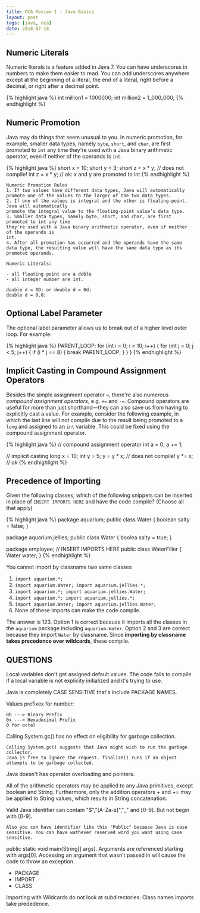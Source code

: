 ```yaml
---
title: OCA Review 1 - Java Basics
layout: post
tags: [java, oca]
date: 2018-07-18
---
```


## Numeric Literals

Numeric literals is a feature added in Java 7. You can have underscores in
numbers to make them easier to read. You can add underscores anywhere except at
the beginning of a literal, the end of a literal, right before a decimal, or
right after a decimal point.

{% highlight java %}
int million1 = 1000000;
int million2 = 1_000_000;
{% endhighlight %}

## Numeric Promotion

Java may do things that seem unusual to you. In numeric promotion, for example,
smaller data types, namely `byte`, `short`, and `char`, are first promoted to
`int` any time they're used with a Java binary arithmetic operator, even if
neither of the operands is `int`.

{% highlight java %}
short x = 10;
short y = 3;
short z = x * y;  // does not compile!
int z = x * y;    // ok: x and y are promoted to int
{% endhighlight %}

	Numeric Promotion Rules
	1. If two values have different data types, Java will automatically promote one of the values to the larger of the two data types.
	2. If one of the values is integral and the other is floating-point, Java will automatically
	promote the integral value to the floating-point value’s data type.
	3. Smaller data types, namely byte, short, and char, are first promoted to int any time
	they’re used with a Java binary arithmetic operator, even if neither of the operands is
	int.
	4. After all promotion has occurred and the operands have the same data type, the resulting value will have the same data type as its promoted operands.

	Numeric Literals:

	- all floating point are a doble	
	- all integer number are int.

	double d = 0D; or double d = 0d; 
	double d = 0.0;

## Optional Label Parameter

The optional label parameter allows us to break out of a higher level outer
loop. For example:

{% highlight java %}
PARENT_LOOP: for (int i = 0; i < 10; i++) {
  for (int j = 0; j < 5; j++) {
    if (i * j == 8) {
      break PARENT_LOOP;
    }
  }
}
{% endhighlight %}

## Implicit Casting in Compound Assignment Operators

Besides the simple assignment operator `=`, there're also numerous _compound
assignment operators_, e.g. `+=` and `-=`. Compound operators are useful for
more than just shorthand—they can also save us from having to explicitly cast a
value. For example, consider the following example, in which the last line will
not compile due to the result being promoted to a `long` and assigned to an
`int` variable. This could be fixed using the compound assignment operator.

{% highlight java %}
// compound assignment operator
int a = 0;
a += 1;

// implicit casting
long x = 10;
int y = 5;
y = y * x; // does not compile!
y *= x;    // ok
{% endhighlight %}

## Precedence of Importing

Given the following classes, which of the following snippets can be inserted in
place of `INSERT IMPORTS HERE` and have the code compile? (Choose all that
apply)

{% highlight java %}
package aquarium;
public class Water {
  boolean salty = false;
}

package aquarium.jellies;
public class Water {
  boolea salty = true;
}

package employee;
// INSERT IMPORTS HERE
public class WaterFiller {
  Water water;
}
{% endhighlight %}

You cannot import by classname two same classes

1. `import aquarium.*;`
2. `import aquarium.Water; import aquarium.jellies.*;`
3. `import aquarium.*; import aquarium.jellies.Water;`
4. `import aquarium.*; import aquarium.jellies.*;`
5. `import aquarium.Water; import aquarium.jellies.Water;`
6. None of these imports can make the code compile.

The answer is 123. Option 1 is correct because it imports all the classes in the
`aquarium` package including `aquarium.Water`. Option 2 and 3 are correct
because they import `Water` by classname. Since __importing by classname takes
precedence over wildcards__, these compile.


## QUESTIONS

Local variables don't get assigned default values. 
	The code fails to compile if a local variable is not explicity initialized and it's trying to use.

Java is completely CASE SENSITIVE that's include PACKAGE NAMES.

Values prefixex for number:

	0b ---> Binary Prefix
	0x ---> Hexadecimal Prefix
	0 for octal

Calling System.gc() has no effect on eligibility for garbage collection.

	Calling System.gc() suggests that Java might wish to run the garbage collector.
	Java is free to ignore the request. finalize() runs if an object
	attempts to be garbage collected.

Java doesn't has operator overloading and pointers. 

All of the arithmetic operators may be applied to any Java primitives, except boolean
	and String. Furthermore, only the addition operators + and += may be applied to String
	values, which results in String concatenation.
	
Valid Java identifier can contain "$","[A-Za-z]","_" and [0-9]. But not begin with [0-9].

	Also you can have identifier like this "Public" because Java is case sensitive. You can have wathever reserved word you want using case sensitive.
	

public
static void main(String[] args). Arguments are referenced starting with args[0]. Accessing
an argument that wasn’t passed in will cause the code to throw an exception.

* PACKAGE 
* IMPORT
* CLASS

Importing with Wildcards do not look at subdirectories. Class names imports take prededence. 

